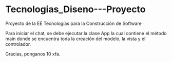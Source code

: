 # Tecnologias_Diseno---Proyecto
Proyecto de la EE Tecnologías para la Construcción de Software


Para iniciar el chat, se debe ejecutar la clase App la cual contiene el método main donde se encuentra toda la creación del modelo, la vista y el controlador.

Gracias, ponganos 10 xfa.
